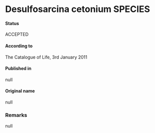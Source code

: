 Desulfosarcina cetonium SPECIES
=======

#### Status
ACCEPTED

#### According to
The Catalogue of Life, 3rd January 2011

#### Published in
null

#### Original name
null

### Remarks
null